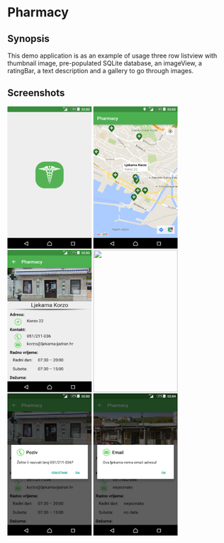 # Pharmacy

## Synopsis

This demo application is as an example of usage three row listview with thumbnail image, pre-populated SQLite database, an imageView, a ratingBar, a text description and a gallery to go through images.

## Screenshots

<img src="https://github.com/marioloncar/Pharmacy/blob/master/screenshots/splash.png" width="190" height="320">
<img src="https://github.com/marioloncar/Pharmacy/blob/master/screenshots/markers.png" width="190" height="320">
<img src="https://github.com/marioloncar/Pharmacy/blob/master/screenshots/info.png" width="190" height="320">
<img src="https://github.com/marioloncar/Pharmacy/blob/master/screenshots/navigation.png" width="190" height="320">
<img src="https://github.com/marioloncar/Pharmacy/blob/master/screenshots/call_dialog.png" width="190" height="320">
<img src="https://github.com/marioloncar/Pharmacy/blob/master/screenshots/noEmail_dialog.png" width="190" height="320">
